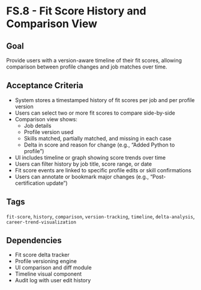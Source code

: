 # FS.8 - Fit Score History and Comparison View

## Goal
Provide users with a version-aware timeline of their fit scores, allowing comparison between profile changes and job matches over time.

## Acceptance Criteria
- System stores a timestamped history of fit scores per job and per profile version
- Users can select two or more fit scores to compare side-by-side
- Comparison view shows:
  - Job details
  - Profile version used
  - Skills matched, partially matched, and missing in each case
  - Delta in score and reason for change (e.g., “Added Python to profile”)
- UI includes timeline or graph showing score trends over time
- Users can filter history by job title, score range, or date
- Fit score events are linked to specific profile edits or skill confirmations
- Users can annotate or bookmark major changes (e.g., “Post-certification update”)

## Tags
`fit-score`, `history`, `comparison`, `version-tracking`, `timeline`, `delta-analysis`, `career-trend-visualization`

## Dependencies
- Fit score delta tracker
- Profile versioning engine
- UI comparison and diff module
- Timeline visual component
- Audit log with user edit history
